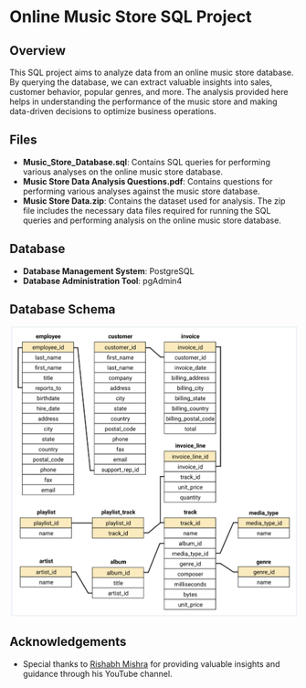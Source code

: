 # Online Music Store SQL Project

## Overview

This SQL project aims to analyze data from an online music store database. By querying the database, we can extract valuable insights into sales, customer behavior, popular genres, and more. The analysis provided here helps in understanding the performance of the music store and making data-driven decisions to optimize business operations.

## Files

- **Music_Store_Database.sql**: Contains SQL queries for performing various analyses on the online music store database.
- **Music Store Data Analysis Questions.pdf**: Contains questions for performing various analyses against the music store database.
- **Music Store Data.zip**: Contains the dataset used for analysis. The zip file includes the necessary data files required for running the SQL queries and performing analysis on the online music store database.
  
## Database

- **Database Management System**: PostgreSQL
- **Database Administration Tool**: pgAdmin4

## Database Schema

![Database Schema](schema_diagram.png)

## Acknowledgements

- Special thanks to [Rishabh Mishra](https://www.youtube.com/watch?v=VFIuIjswMKM&t=11s) for providing valuable insights and guidance through his YouTube channel.

